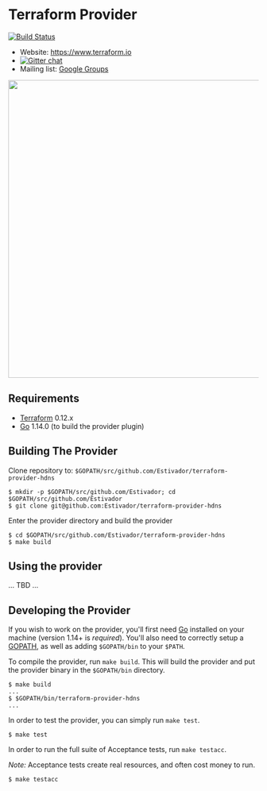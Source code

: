 Terraform Provider
==================

[![Build Status](https://travis-ci.com/Estivador/terraform-provider-hdns.svg?branch=master)](https://travis-ci.com/Estivador/terraform-provider-hdns)

- Website: https://www.terraform.io
- [![Gitter chat](https://badges.gitter.im/hashicorp-terraform/Lobby.png)](https://gitter.im/hashicorp-terraform/Lobby)
- Mailing list: [Google Groups](http://groups.google.com/group/terraform-tool)

<img src="https://cdn.rawgit.com/hashicorp/terraform-website/master/content/source/assets/images/logo-hashicorp.svg" width="600px">

Requirements
------------

- [Terraform](https://www.terraform.io/downloads.html) 0.12.x
- [Go](https://golang.org/doc/install) 1.14.0 (to build the provider plugin)

Building The Provider
---------------------

Clone repository to: `$GOPATH/src/github.com/Estivador/terraform-provider-hdns`

```console
$ mkdir -p $GOPATH/src/github.com/Estivador; cd $GOPATH/src/github.com/Estivador
$ git clone git@github.com:Estivador/terraform-provider-hdns
```

Enter the provider directory and build the provider

```console
$ cd $GOPATH/src/github.com/Estivador/terraform-provider-hdns
$ make build
```

Using the provider
----------------------

... TBD ...

Developing the Provider
---------------------------

If you wish to work on the provider, you'll first need [Go](http://www.golang.org) installed on your machine (version 1.14+ is *required*). You'll also need to correctly setup a [GOPATH](http://golang.org/doc/code.html#GOPATH), as well as adding `$GOPATH/bin` to your `$PATH`.

To compile the provider, run `make build`. This will build the provider and put the provider binary in the `$GOPATH/bin` directory.

```console
$ make build
...
$ $GOPATH/bin/terraform-provider-hdns
...
```

In order to test the provider, you can simply run `make test`.

```console
$ make test
```

In order to run the full suite of Acceptance tests, run `make testacc`.

*Note:* Acceptance tests create real resources, and often cost money to run.

```console
$ make testacc
```
